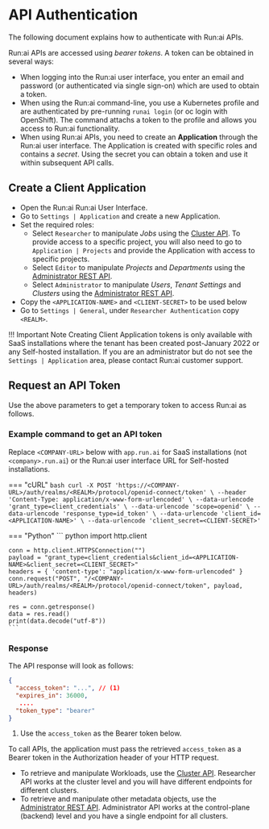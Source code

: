 
# API Authentication


The following document explains how to authenticate with Run:ai APIs. 

Run:ai APIs are accessed using _bearer tokens_. A token can be obtained in several ways:

* When logging into the Run:ai user interface, you enter an email and password (or authenticated via single sign-on) which are used to obtain a token.
* When using the Run:ai command-line, you use a Kubernetes profile and are authenticated by pre-running `runai login` (or oc login with OpenShift). The command attachs a token to the profile and allows you access to Run:ai functionality.
* When using Run:ai APIs, you need to create an __Application__ through the Run:ai user interface. The Application is created with specific roles and contains a _secret_. Using the secret you can obtain a token and use it within subsequent API calls.


## Create a Client Application

* Open the Run:ai Run:ai User Interface.
* Go to `Settings | Application` and create a new Application. 
* Set the required roles:
    * Select `Researcher` to manipulate _Jobs_ using the [Cluster API](cluster-api/submit-rest.md). To provide access to a specific project, you will also need to go to `Application | Projects` and provide the Application with access to specific projects. 
    * Select `Editor` to manipulate _Projects_ and _Departments_ using the [Administrator REST API](admin-rest-api/overview.md). 
    * Select `Administrator` to manipulate _Users_, _Tenant Settings_ and _Clusters_ using the [Administrator REST API](admin-rest-api/overview.md).
* Copy the `<APPLICATION-NAME>` and `<CLIENT-SECRET>` to be used below
* Go to `Settings | General`, under `Researcher Authentication` copy `<REALM>`.

!!! Important Note
    Creating Client Application tokens is only available with SaaS installations where the tenant has been created post-January 2022 or any Self-hosted installation. If you are an administrator but do not see the `Settings | Application` area, please contact Run:ai customer support.  

## Request an API Token

Use the above parameters to get a temporary token to access Run:ai as follows. 

### Example command to get an API token 

Replace `<COMPANY-URL>` below with  `app.run.ai` for SaaS installations (not `<company>.run.ai`) or the Run:ai user interface URL for Self-hosted installations.

=== "cURL"
    ``` bash
    curl -X POST 'https://<COMPANY-URL>/auth/realms/<REALM>/protocol/openid-connect/token' \
    --header 'Content-Type: application/x-www-form-urlencoded' \
    --data-urlencode 'grant_type=client_credentials' \
    --data-urlencode 'scope=openid' \
    --data-urlencode 'response_type=id_token' \
    --data-urlencode 'client_id=<APPLICATION-NAME>' \
    --data-urlencode 'client_secret=<CLIENT-SECRET>'
    ```

=== "Python"
    ``` python
    import http.client

    conn = http.client.HTTPSConnection("")
    payload = "grant_type=client_credentials&client_id=<APPLICATION-NAME>&client_secret=<CLIENT_SECRET>"
    headers = { 'content-type': "application/x-www-form-urlencoded" }
    conn.request("POST", "/<COMPANY-URL>/auth/realms/<REALM>/protocol/openid-connect/token", payload, headers)

    res = conn.getresponse()
    data = res.read()
    print(data.decode("utf-8"))
    ```

### Response 

The API response will look as follows: 

``` JSON title="API Response"
{
  "access_token": "...", // (1)
  "expires_in": 36000,
   ....
  "token_type": "bearer"
}
```

1. Use the `access_token` as the Bearer token below.


To call APIs, the application must pass the retrieved `access_token` as a Bearer token in the Authorization header of your HTTP request.

* To retrieve and manipulate Workloads, use the [Cluster API](cluster-api/workload-overview-dev.md). Researcher API works at the cluster level and you will have different endpoints for different clusters. 
* To retrieve and manipulate other metadata objects, use the [Administrator REST API](admin-rest-api/overview.md). Administrator API works at the control-plane (backend) level and you have a single endpoint for all clusters. 

